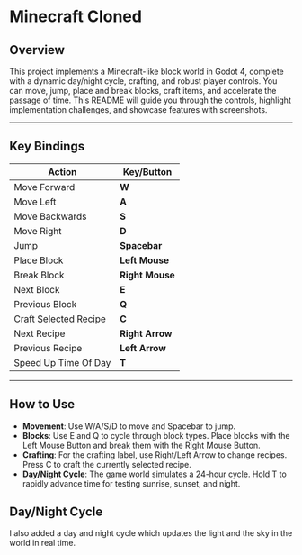 # Minecraft Cloned

## Overview

This project implements a Minecraft-like block world in Godot 4, complete with a dynamic day/night cycle, crafting, and robust player controls. You can move, jump, place and break blocks, craft items, and accelerate the passage of time. This README will guide you through the controls, highlight implementation challenges, and showcase features with screenshots.

---

## Key Bindings

| Action                  | Key/Button         |
|-------------------------|-------------------|
| Move Forward            | **W**             |
| Move Left               | **A**             |
| Move Backwards          | **S**             |
| Move Right              | **D**             |
| Jump                    | **Spacebar**      |
| Place Block             | **Left Mouse**    |
| Break Block             | **Right Mouse**   |
| Next Block              | **E**             |
| Previous Block          | **Q**             |
| Craft Selected Recipe   | **C**             |
| Next Recipe             | **Right Arrow**   |
| Previous Recipe         | **Left Arrow**    |
| Speed Up Time Of Day    | **T**             |

---




## How to Use

- **Movement**: Use W/A/S/D to move and Spacebar to jump.
- **Blocks**: Use E and Q to cycle through block types. Place blocks with the Left Mouse Button and break them with the Right Mouse Button.
- **Crafting**: For the crafting label, use Right/Left Arrow to change recipes. Press C to craft the currently selected recipe.
- **Day/Night Cycle**: The game world simulates a 24-hour cycle. Hold T to rapidly advance time for testing sunrise, sunset, and night.

## Day/Night Cycle
I also added a day and night cycle which updates the light and the sky in the world in real time.

